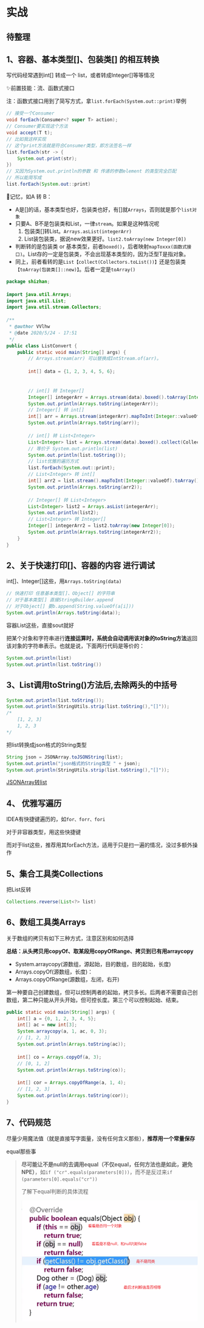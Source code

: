 # 实战

## 待整理







## 1、容器、基本类型[]、包装类[]   的相互转换

写代码经常遇到int[] 转成一个 list，或者转成Integer[]等等情况



✨前置技能：流、函数式接口

注：函数式接口用到了简写方式，拿`list.forEach(System.out::print)`举例

```java
// 接受一个Consumer
void forEach(Consumer<? super T> action);
// Consumer要实现这个方法
void accept(T t);
// 比如我这样实现
// 这个print方法就是符合Consumer类型，即方法签名一样
list.forEach(str -> {
	System.out.print(str);
})
// 又因为System.out.println的参数 和 传递的参数element 的类型完全匹配
// 所以能简写成
list.forEach(System.out::print)
```



👑记忆，如A 转 B：

- A是[]的话，基本类型也好，包装类也好，有[]就`Arrays`，否则就是那个`list对象`
- 只要A、B不是包装类和List，一律`stream`。如果是这种情况呢
  1. 包装类[]转List。`Arrays.asList(integerArr)`
  2. List装包装类，据说new效果更好。`list2.toArray(new Integer[0])`
- 判断转的是包装类 or 基本类型，前者`boxed()`，后者映射`mapToxxx(函数式接口)`。List存的一定是包装类，不会出现基本类型的，因为泛型T是指对象。
- 同上，前者看转的是`List【collect(Collectors.toList())】`还是包装类`【toArray(包装类[]::new)】`。后者一定是`toArray()`



```java
package shizhan;

import java.util.Arrays;
import java.util.List;
import java.util.stream.Collectors;

/**
 * @author VVlhw
 * @date 2020/5/24 - 17:51
 */
public class ListConvert {
    public static void main(String[] args) {
        // Arrays.stream(arr) 可以替换成IntStream.of(arr)。

        int[] data = {1, 2, 3, 4, 5, 6};
      	

        // int[] 转 Integer[]
        Integer[] integerArr = Arrays.stream(data).boxed().toArray(Integer[]::new);
        System.out.println(Arrays.toString(integerArr));
        // Integer[] 转 int[]
        int[] arr = Arrays.stream(integerArr).mapToInt(Integer::valueOf).toArray();
        System.out.println(Arrays.toString(arr));

        // int[] 转 List<Integer>
        List<Integer> list = Arrays.stream(data).boxed().collect(Collectors.toList());
        // 等价于 System.out.println(list)
        System.out.println(list.toString());
        // list优雅的遍历方式
        list.forEach(System.out::print);
        // List<Integer> 转 int[]
        int[] arr2 = list.stream().mapToInt(Integer::valueOf).toArray();
        System.out.println(Arrays.toString(arr2));

        // Integer[] 转 List<Integer>
        List<Integer> list2 = Arrays.asList(integerArr);
        System.out.println(list2);
        // List<Integer> 转 Integer[]
        Integer[] integerArr2 = list2.toArray(new Integer[0]);
        System.out.println(Arrays.toString(integerArr2));
    }
}
```

## 2、关于快速打印[]、容器的内容 进行调试

int[]、Integer[]这些，用`Arrays.toString(data)`

```java
// 快速打印 任意基本类型[]、Object[] 的字符串
// 对于基本类型[] 直接StringBuilder.append
// 对于Object[] 要b.append(String.valueOf(a[i]))
System.out.println(Arrays.toString(data));
```

容器List这些，直接sout就好

把某个对象和字符串进行**连接运算时，系统会自动调用该对象的toString方法**返回该对象的字符串表示。也就是说，下面两行代码是等价的：

```java
System.out.println(list)
System.out.println(list.toString())
```

## 3、List调用toString()方法后,去除两头的中括号

```java
System.out.println(list.toString()); 
System.out.println(StringUtils.strip(list.toString(),"[]"));
/*
	[1, 2, 3] 
	1, 2, 3
*/
```

把list转换成json格式的String类型

```java
String json = JSONArray.toJSONString(list);
System.out.println("json格式的String类型 " + json);
System.out.println(StringUtils.strip(list.toString(),"[]")); 
```
[JSONArray转list](https://blog.csdn.net/qq_36306340/article/details/78732203)

## 4、 优雅写遍历

IDEA有快捷键遍历的，如`for、forr、fori`

对于非容器类型，用这些快捷键

而对于list这些，推荐用其forEach方法，适用于只是扫一遍的情况，没过多额外操作



## 5、集合工具类Collections

把List反转

```java
Collections.reverse(List<?> list)
```



## 6、数组工具类Arrays

关于数组的拷贝有如下三种方式，注意区别和如何选择

**总结：从头拷贝用copyOf、取某段用copyOfRange、拷贝到已有用arraycopy**

- System.arraycopy(源数组，源起始，目的数组，目的起始，长度)
- Arrays.copyOf(源数组，长度)：
- Arrays.copyOfRange(源数组，左闭，右开)

第一种要自己创建数组，但可以控制两者的起始，拷贝多长。后两者不需要自己创数组，第二种只能从开头开始，但可控长度。第三个可以控制起始、结束。

```java
public static void main(String[] args) {
    int[] a = {0, 1, 2, 3, 4, 5};
    int[] ac = new int[3];
    System.arraycopy(a, 1, ac, 0, 3);
    // [1, 2, 3]
    System.out.println(Arrays.toString(ac));

    int[] co = Arrays.copyOf(a, 3);
    // [0, 1, 2]
    System.out.println(Arrays.toString(co));

    int[] cor = Arrays.copyOfRange(a, 1, 4);
    // [1, 2, 3]
    System.out.println(Arrays.toString(cor));
}
```

## 7、代码规范

尽量少用魔法值（就是直接写字面量，没有任何含义那些），**推荐用一个常量保存**



equal那些事

> **尽可能让不是null的去调用equal（不仅equal，任何方法也是如此，避免NPE）**，如`if ("cr".equals(parameters[0]))`，而不是反过来`if (parameters[0].equals("cr"))`
>
> 了解下equal判断的具体流程
>
> ![](images/Snipaste_2020-06-03_14-35-13.png)

